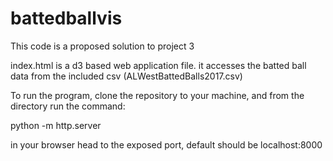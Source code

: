# battedballvis

This code is a proposed solution to project 3

index.html is a d3 based web application file. 
it accesses the batted ball data from the included csv (ALWestBattedBalls2017.csv)

To run the program, clone the repository to your machine, and from the directory run the command:
  
  python -m http.server

in your browser head to the exposed port, default should be localhost:8000
